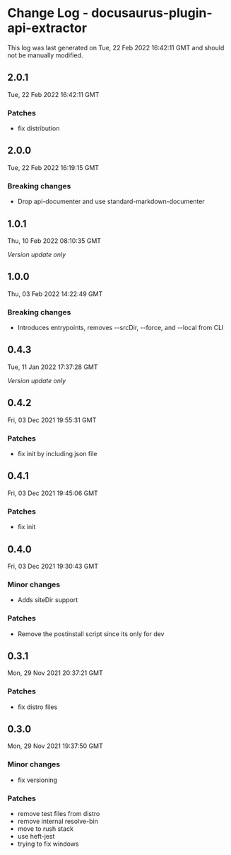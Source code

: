 # Change Log - docusaurus-plugin-api-extractor

This log was last generated on Tue, 22 Feb 2022 16:42:11 GMT and should not be manually modified.

## 2.0.1
Tue, 22 Feb 2022 16:42:11 GMT

### Patches

- fix distribution

## 2.0.0
Tue, 22 Feb 2022 16:19:15 GMT

### Breaking changes

- Drop api-documenter and use standard-markdown-documenter

## 1.0.1
Thu, 10 Feb 2022 08:10:35 GMT

_Version update only_

## 1.0.0
Thu, 03 Feb 2022 14:22:49 GMT

### Breaking changes

- Introduces entrypoints, removes --srcDir, --force, and --local from CLI

## 0.4.3
Tue, 11 Jan 2022 17:37:28 GMT

_Version update only_

## 0.4.2
Fri, 03 Dec 2021 19:55:31 GMT

### Patches

- fix init by including json file

## 0.4.1
Fri, 03 Dec 2021 19:45:06 GMT

### Patches

- fix init

## 0.4.0
Fri, 03 Dec 2021 19:30:43 GMT

### Minor changes

- Adds siteDir support

### Patches

- Remove the postinstall script since its only for dev

## 0.3.1
Mon, 29 Nov 2021 20:37:21 GMT

### Patches

- fix distro files

## 0.3.0
Mon, 29 Nov 2021 19:37:50 GMT

### Minor changes

- fix versioning

### Patches

- remove test files from distro
- remove internal resolve-bin
- move to rush stack
- use heft-jest
- trying to fix windows

